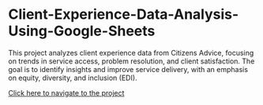 # Client-Experience-Data-Analysis-Using-Google-Sheets
This project analyzes client experience data from Citizens Advice, focusing on trends in service access, problem resolution, and client satisfaction. The goal is to identify insights and improve service delivery, with an emphasis on equity, diversity, and inclusion (EDI).


[Click here to navigate to the project](https://docs.google.com/spreadsheets/d/14Hvhk3EMg8ftXj4OqslwSgA2-wYXutkqGPVk5zx_TDM/edit?usp=sharing)
